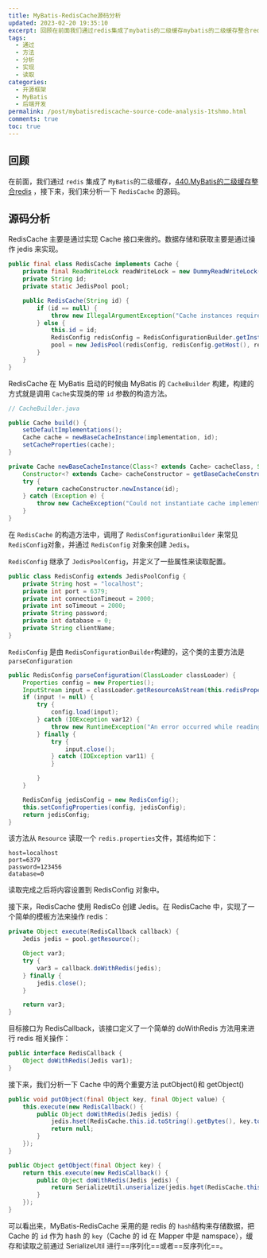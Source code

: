 ```yaml
---
title: MyBatis-RedisCache源码分析
updated: 2023-02-20 19:35:10
excerpt: 回顾在前面我们通过redis​集成了mybatis​的二级缓存mybatis的二级缓存整合redis接下来我们来分析一下rediscache​的源码。源码分析rediscache主要是通过实现cache接口来做的。数据存储和获取主要是通过操作jedis来实现。publicfinalclassrediscacheimplementscache{privatefinalreadwritelockreadwritelock=newdummyreadwritelock()_privatestringid_priv
tags:
  - 通过
  - 方法
  - 分析
  - 实现
  - 读取
categories:
  - 开源框架
  - MyBatis
  - 后端开发
permalink: /post/mybatisrediscache-source-code-analysis-1tshmo.html
comments: true
toc: true
---
```

## 回顾

在前面，我们通过 `redis`​ 集成了 `MyBatis`​ 的二级缓存，[440.MyBatis的二级缓存整合redis](siyuan://blocks/20230213211210-bl7c6m0) ，接下来，我们来分析一下 `RedisCache`​ 的源码。

## 源码分析

RedisCache 主要是通过实现 Cache 接口来做的。数据存储和获取主要是通过操作 jedis 来实现。

```java
public final class RedisCache implements Cache {
    private final ReadWriteLock readWriteLock = new DummyReadWriteLock();
    private String id;
    private static JedisPool pool;

    public RedisCache(String id) {
        if (id == null) {
            throw new IllegalArgumentException("Cache instances require an ID");
        } else {
            this.id = id;
            RedisConfig redisConfig = RedisConfigurationBuilder.getInstance().parseConfiguration();
            pool = new JedisPool(redisConfig, redisConfig.getHost(), redisConfig.getPort(), redisConfig.getConnectionTimeout(), redisConfig.getSoTimeout(), redisConfig.getPassword(), redisConfig.getDatabase(), redisConfig.getClientName());
        }
    }
}
```

RedisCache 在 MyBatis 启动的时候由 MyBatis 的 `CacheBuilder`​ 构建，构建的方式就是调用 `Cache`​ 实现类的带 `id`​ 参数的构造方法。

```java
// CacheBuilder.java

public Cache build() {
    setDefaultImplementations();
    Cache cache = newBaseCacheInstance(implementation, id);
    setCacheProperties(cache);
}

private Cache newBaseCacheInstance(Class<? extends Cache> cacheClass, String id) {
    Constructor<? extends Cache> cacheConstructor = getBaseCacheConstructor(cacheClass);
    try {
        return cacheConstructor.newInstance(id);
    } catch (Exception e) {
        throw new CacheException("Could not instantiate cache implementation (" + cacheClass + "). Cause: " + e, e);
    }
}
```

在 `RedisCache`​ 的构造方法中，调用了 `RedisConfigurationBuilder`​ 来常见 `RedisConfig`​ 对象，并通过 `RedisConfig`​ 对象来创建 `Jedis`​ 。

​`RedisConfig`​ 继承了 `JedisPoolConfig`​ ，并定义了一些属性来读取配置。

```java
public class RedisConfig extends JedisPoolConfig {
    private String host = "localhost";
    private int port = 6379;
    private int connectionTimeout = 2000;
    private int soTimeout = 2000;
    private String password;
    private int database = 0;
    private String clientName;
}
```

​`RedisConfig`​ 是由 `RedisConfigurationBuilder`​​ 构建的，这个类的主要方法是 `parseConfiguration`​

```java
public RedisConfig parseConfiguration(ClassLoader classLoader) {
    Properties config = new Properties();
    InputStream input = classLoader.getResourceAsStream(this.redisPropertiesFilename);
    if (input != null) {
        try {
            config.load(input);
        } catch (IOException var12) {
            throw new RuntimeException("An error occurred while reading classpath property '" + this.redisPropertiesFilename + "', see nested exceptions", var12);
        } finally {
            try {
                input.close();
            } catch (IOException var11) {
            }

        }
    }

    RedisConfig jedisConfig = new RedisConfig();
    this.setConfigProperties(config, jedisConfig);
    return jedisConfig;
}
```

该方法从 `Resource`​ 读取一个 `redis.properties`​ 文件，其结构如下：

```properties
host=localhost
port=6379
password=123456
database=0
```

读取完成之后将内容设置到 RedisConfig 对象中。

接下来，RedisCache 使用 RedisCo 创建 Jedis。在 RedisCache 中，实现了一个简单的模板方法来操作 redis：

```java
private Object execute(RedisCallback callback) {
    Jedis jedis = pool.getResource();

    Object var3;
    try {
        var3 = callback.doWithRedis(jedis);
    } finally {
        jedis.close();
    }

    return var3;
}
```

目标接口为 RedisCallback，该接口定义了一个简单的 doWithRedis 方法用来进行 redis 相关操作：

```java
public interface RedisCallback {
    Object doWithRedis(Jedis var1);
}
```

接下来，我们分析一下 Cache 中的两个重要方法 putObject()和 getObject()

```java
public void putObject(final Object key, final Object value) {
    this.execute(new RedisCallback() {
        public Object doWithRedis(Jedis jedis) {
            jedis.hset(RedisCache.this.id.toString().getBytes(), key.toString().getBytes(), SerializeUtil.serialize(value));
            return null;
        }
    });
}
```

```java
public Object getObject(final Object key) {
    return this.execute(new RedisCallback() {
        public Object doWithRedis(Jedis jedis) {
            return SerializeUtil.unserialize(jedis.hget(RedisCache.this.id.toString().getBytes(), key.toString().getBytes()));
        }
    });
}
```

可以看出来，MyBatis-RedisCache 采用的是 redis 的 `hash`​ 结构来存储数据，把 Cache 的 `id`​ 作为 hash 的 `key`​（Cache 的 id 在 Mapper 中是 namspace），缓存和读取之前通过 SerializeUtil 进行==序列化==或者==反序列化==。

‍